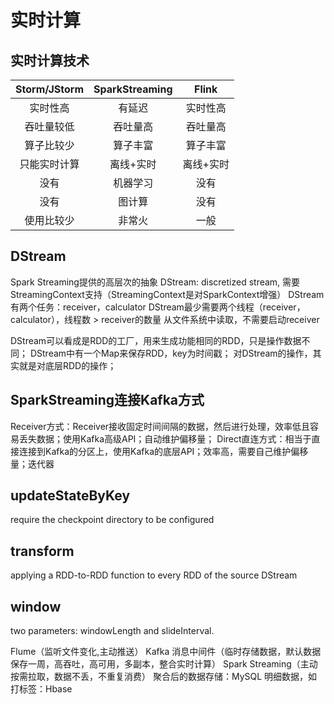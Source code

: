 # 实时计算

## 实时计算技术
Storm/JStorm|SparkStreaming|Flink  
:----------:|:------------:|:------------:  
实时性高|有延迟|实时性高
吞吐量较低|吞吐量高|吞吐量高
算子比较少|算子丰富|算子丰富
只能实时计算|离线+实时|离线+实时
没有|机器学习|没有
没有|图计算|没有
使用比较少|非常火|一般

## DStream
Spark Streaming提供的高层次的抽象
DStream: discretized stream, 需要StreamingContext支持（StreamingContext是对SparkContext增强）
DStream有两个任务：receiver，calculator
DStream最少需要两个线程（receiver，calculator），线程数 > receiver的数量
从文件系统中读取，不需要启动receiver

DStream可以看成是RDD的工厂，用来生成功能相同的RDD，只是操作数据不同；
DStream中有一个Map来保存RDD，key为时间戳；
对DStream的操作，其实就是对底层RDD的操作； 

## SparkStreaming连接Kafka方式
Receiver方式：Receiver接收固定时间间隔的数据，然后进行处理，效率低且容易丢失数据；使用Kafka高级API；自动维护偏移量；
Direct直连方式：相当于直接连接到Kafka的分区上，使用Kafka的底层API；效率高，需要自己维护偏移量；迭代器

## updateStateByKey
require the checkpoint directory to be configured

## transform
applying a RDD-to-RDD function to every RDD of the source DStream

## window
two parameters: windowLength and slideInterval.

Flume（监听文件变化,主动推送）
Kafka 消息中间件（临时存储数据，默认数据保存一周，高吞吐，高可用，多副本，整合实时计算）
Spark Streaming（主动按需拉取，数据不丢，不重复消费）
聚合后的数据存储：MySQL
明细数据，如打标签：Hbase
